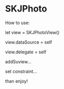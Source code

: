 # SKJPhoto

How to use:


let view = SKJPhotoView()

view.dataSource = self

view.delegate = self

addSuview...

set constraint...


than enjoy!
